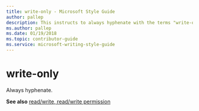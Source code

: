 ```yaml
---
title: write-only - Microsoft Style Guide
author: pallep
description: This instructs to always hyphenate with the terms "write-only."
ms.author: pallep
ms.date: 01/19/2018
ms.topic: contributor-guide
ms.service: microsoft-writing-style-guide
---
```


# write-only

Always hyphenate. 

**See also** [read/write, read/write permission](~/a-z-word-list-term-collections/r/read-write-read-write-permission.md)

